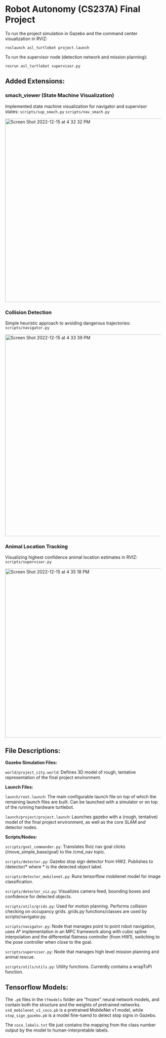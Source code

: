 # Robot Autonomy (CS237A) Final Project

To run the project simulation in Gazebo and the command center visualization in RVIZ:
```
roslaunch asl_turtlebot project.launch
```

To run the supervisor node (detection network and mission planning):
```
rosrun asl_turtlebot supervisor.py
```


**Added Extensions:**
----------------------
### smach_viewer (State Machine Visualization)

Implemented state machine visualization for navigator and supervisor states:
`scripts/sup_smach.py`
`scripts/nav_smach.py`

<img width="592" alt="Screen Shot 2022-12-15 at 4 32 32 PM" src="https://user-images.githubusercontent.com/90282643/207995085-2945ba56-e6a7-473f-8a01-a8d5644794b3.png">

### Collision Detection
Simple heuristic approach to avoiding dangerous trajectories:
`scripts/navigator.py`

<img width="651" alt="Screen Shot 2022-12-15 at 4 33 39 PM" src="https://user-images.githubusercontent.com/90282643/207995221-52af74f0-dada-4bb6-80d6-1bef674df3d7.png">

### Animal Location Tracking
Visualizing highest confidence animal location estimates in RVIZ:
`scripts/supervisor.py`

<img width="545" alt="Screen Shot 2022-12-15 at 4 35 18 PM" src="https://user-images.githubusercontent.com/90282643/207995374-bb499b77-aa06-43fb-b340-bc7ef58b5ef4.png">

**File Descriptions:**
----------------------
**Gazebo Simulation Files:**

`world/project_city.world`: Defines 3D model of rough, tentative
representation of the final project environment.

**Launch Files:**

`launch/root.launch`: The main configurable launch file on top of
which the remaining launch files are built. Can be launched with a simulator or
on top of the running hardware turtlebot.

`launch/project/project.launch`: Launches gazebo with a (rough, tentative)
model of the final project environment, as well as the core SLAM and detector
nodes.

**Scripts/Nodes:**

`scripts/goal_commander.py`: Translates Rviz nav goal clicks
(/move_simple_base/goal) to the /cmd_nav topic.

`scripts/detector.py`: Gazebo stop sign detector from HW2. Publishes to
/detector/* where * is the detected object label.

`scripts/detector_mobilenet.py`: Runs tensorflow mobilenet model for image
classification.

`scripts/detector_viz.py`: Visualizes camera feed, bounding boxes and
confidence for detected objects.

`scripts/utils/grids.py`: Used for motion planning. Performs collision checking on
occupancy grids. grids.py functions/classes are used by scripts/navigator.py.

`scripts/navigator.py`: Node that manages point to point robot navigation, uses
 A\* implementation in an MPC framework along with cubic spline
interpolation and the differential flatness controller (from HW1), switching to
the pose controller when close to the goal.

`scripts/supervisor.py`: Node that manages high level mission planning and animal rescue.

`scripts/utils/utils.py`: Utility functions. Currently contains a wrapToPi
function.

**Tensorflow Models:**
----------------------

The `.pb` files in the `tfmodels` folder are "frozen" neural network models, and
contain both the structure and the weights of pretrained networks.
`ssd_mobilenet_v1_coco.pb` is a pretrained MobileNet v1 model, while
`stop_sign_gazebo.pb` is a model fine-tuend to detect stop signs in Gazebo. 

The `coco_labels.txt` file just contains the mapping from the class number
output by the model to human-interpretable labels.
